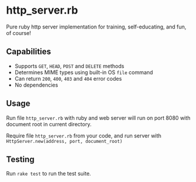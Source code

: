 http_server.rb
==============

Pure ruby http server implementation for training, self-educating, and fun, of course!

Capabilities
------------

 * Supports `GET`, `HEAD`, `POST` and `DELETE` methods
 * Determines MIME types using built-in OS `file` command
 * Can return `200`, `400`, `403` and `404` error codes
 * No dependencies

Usage
-----

Run file `http_server.rb` with ruby and web server will run on port 8080 with document root in current directory.

Require file `http_server.rb` from your code, and run server with `HttpServer.new(address, port, document_root)`

Testing
-------

Run `rake test` to run the test suite.
